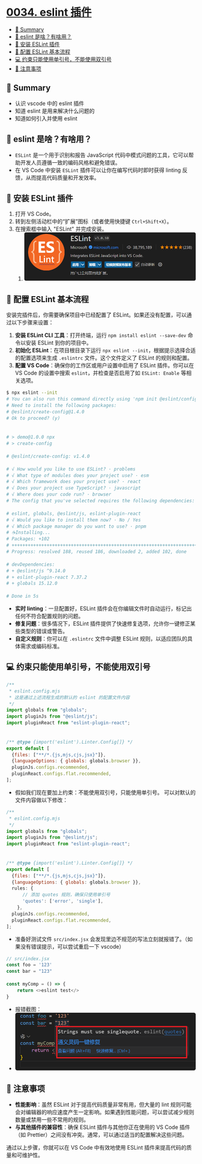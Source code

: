# [0034. eslint 插件](https://github.com/Tdahuyou/react/tree/main/0034.%20eslint%20%E6%8F%92%E4%BB%B6)

<!-- region:toc -->
- [📝 Summary](#-summary)
- [📒 eslint 是啥？有啥用？](#-eslint-是啥？有啥用？)
- [📒 安装 ESLint 插件](#-安装-eslint-插件)
- [📒 配置 ESLint 基本流程](#-配置-eslint-基本流程)
- [💻 约束只能使用单引号，不能使用双引号](#-约束只能使用单引号，不能使用双引号)
- [📒 注意事项](#-注意事项)
<!-- endregion:toc -->

## 📝 Summary

- 认识 vscode 中的 eslint 插件
- 知道 eslint 是用来解决什么问题的
- 知道如何引入并使用 eslint

## 📒 eslint 是啥？有啥用？

- `ESLint` 是一个用于识别和报告 JavaScript 代码中模式问题的工具，它可以帮助开发人员遵循一致的编码风格和避免错误。
- 在 VS Code 中安装 `ESLint` 插件可以让你在编写代码时即时获得 linting 反馈，从而提高代码质量和开发效率。

## 📒 安装 ESLint 插件

1. 打开 VS Code。
2. 转到左侧活动栏中的“扩展”图标（或者使用快捷键 `Ctrl+Shift+X`）。
3. 在搜索框中输入 "ESLint" 并完成安装。
   1. ![](md-imgs/2024-11-06-19-31-29.png)

## 📒 配置 ESLint 基本流程

安装完插件后，你需要确保项目中已经配置了 ESLint。如果还没有配置，可以通过以下步骤来设置：

1. **安装 ESLint CLI 工具**：打开终端，运行 `npm install eslint --save-dev` 命令以安装 ESLint 到你的项目中。
2. **初始化 ESLint**：在项目根目录下运行 `npx eslint --init`，根据提示选择合适的配置选项来生成 `.eslintrc` 文件。这个文件定义了 ESLint 的规则和配置。
3. **配置 VS Code**：确保你的工作区或用户设置中启用了 ESLint 插件。你可以在 VS Code 的设置中搜索 `eslint`，并检查是否启用了如 `ESLint: Enable` 等相关选项。

```bash
$ npx eslint --init
# You can also run this command directly using 'npm init @eslint/config@latest'.
# Need to install the following packages:
# @eslint/create-config@1.4.0
# Ok to proceed? (y)


# > demo@1.0.0 npx
# > create-config

# @eslint/create-config: v1.4.0

# √ How would you like to use ESLint? · problems
# √ What type of modules does your project use? · esm
# √ Which framework does your project use? · react
# √ Does your project use TypeScript? · javascript
# √ Where does your code run? · browser
# The config that you've selected requires the following dependencies:

# eslint, globals, @eslint/js, eslint-plugin-react
# √ Would you like to install them now? · No / Yes
# √ Which package manager do you want to use? · pnpm
# ☕️Installing...
# Packages: +102
# ++++++++++++++++++++++++++++++++++++++++++++++++++++++++++++++++++++++++++++++++++++++++++++++++++++++
# Progress: resolved 188, reused 186, downloaded 2, added 102, done

# devDependencies:
# + @eslint/js ^9.14.0
# + eslint-plugin-react 7.37.2
# + globals 15.12.0

# Done in 5s
```

- **实时 linting**：一旦配置好，ESLint 插件会在你编辑文件时自动运行，标记出任何不符合配置规则的问题。
- **修复问题**：很多情况下，ESLint 插件提供了快速修复选项，允许你一键修正某些类型的错误或警告。
- **自定义规则**：你可以在 `.eslintrc` 文件中调整 ESLint 规则，以适应团队的具体需求或编码标准。

## 💻 约束只能使用单引号，不能使用双引号

```js
/**
 * eslint.config.mjs
 * 这是通过上述流程生成的默认的 eslint 的配置文件内容
 */
import globals from "globals";
import pluginJs from "@eslint/js";
import pluginReact from "eslint-plugin-react";


/** @type {import('eslint').Linter.Config[]} */
export default [
  {files: ["**/*.{js,mjs,cjs,jsx}"]},
  {languageOptions: { globals: globals.browser }},
  pluginJs.configs.recommended,
  pluginReact.configs.flat.recommended,
];
```

- 假如我们现在要加上约束：不能使用双引号，只能使用单引号。
可以对默认的文件内容做以下修改：

```js
/**
 * eslint.config.mjs
 */
import globals from "globals";
import pluginJs from "@eslint/js";
import pluginReact from "eslint-plugin-react";


/** @type {import('eslint').Linter.Config[]} */
export default [
  {files: ["**/*.{js,mjs,cjs,jsx}"]},
  {languageOptions: { globals: globals.browser }},
  rules: {
      // 添加 quotes 规则，确保只使用单引号
      'quotes': ['error', 'single'],
    },
  pluginJs.configs.recommended,
  pluginReact.configs.flat.recommended,
];
```

- 准备好测试文件 `src/index.jsx` 会发现里边不规范的写法立刻就报错了。（如果没有错误提示，可以尝试重启一下 vscode）

```js
// src/index.jsx
const foo = '123'
const bar = "123"

const myComp = () => {
    return <>eslint test</>
}
```

- 报错截图：
- ![](md-imgs/2024-11-06-19-46-26.png)

## 📒 注意事项

- **性能影响**：虽然 ESLint 对于提高代码质量非常有用，但大量的 lint 规则可能会对编辑器的响应速度产生一定影响。如果遇到性能问题，可以尝试减少规则数量或禁用一些不常用的规则。
- **与其他插件的兼容性**：确保 ESLint 插件与其他你正在使用的 VS Code 插件（如 Prettier）之间没有冲突。通常，可以通过适当的配置解决这些问题。

通过以上步骤，你就可以在 VS Code 中有效地使用 ESLint 插件来提高代码的质量和可维护性。